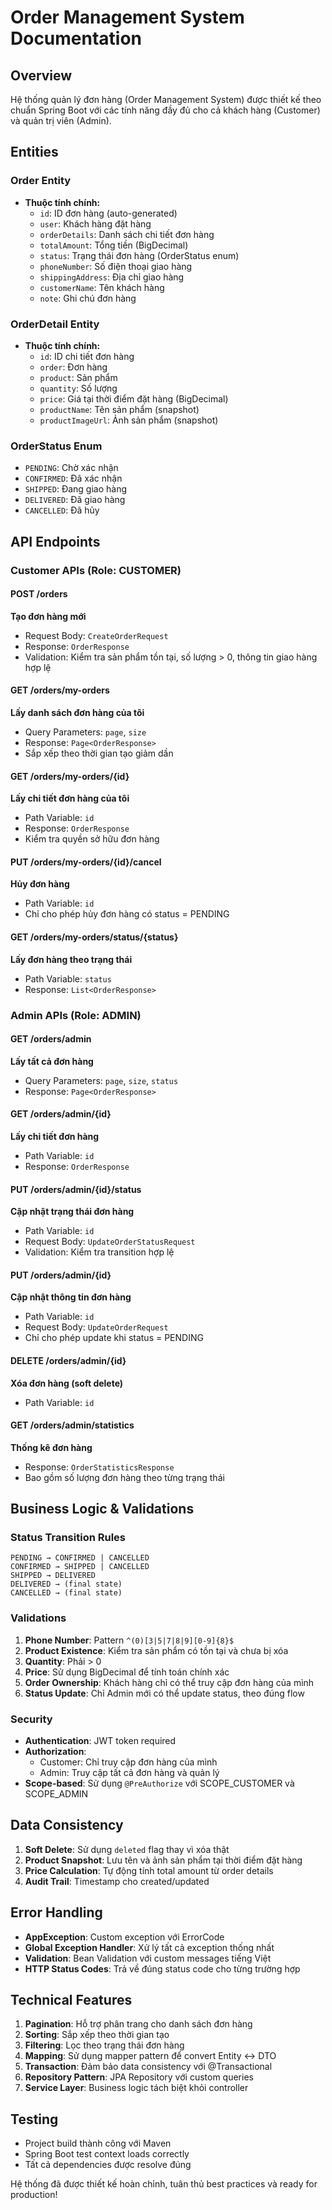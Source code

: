 # Order Management System Documentation

## Overview

Hệ thống quản lý đơn hàng (Order Management System) được thiết kế theo chuẩn Spring Boot với các tính năng đầy đủ cho cả khách hàng (Customer) và quản trị viên (Admin).

## Entities

### Order Entity

- **Thuộc tính chính:**
  - `id`: ID đơn hàng (auto-generated)
  - `user`: Khách hàng đặt hàng
  - `orderDetails`: Danh sách chi tiết đơn hàng
  - `totalAmount`: Tổng tiền (BigDecimal)
  - `status`: Trạng thái đơn hàng (OrderStatus enum)
  - `phoneNumber`: Số điện thoại giao hàng
  - `shippingAddress`: Địa chỉ giao hàng
  - `customerName`: Tên khách hàng
  - `note`: Ghi chú đơn hàng

### OrderDetail Entity

- **Thuộc tính chính:**
  - `id`: ID chi tiết đơn hàng
  - `order`: Đơn hàng
  - `product`: Sản phẩm
  - `quantity`: Số lượng
  - `price`: Giá tại thời điểm đặt hàng (BigDecimal)
  - `productName`: Tên sản phẩm (snapshot)
  - `productImageUrl`: Ảnh sản phẩm (snapshot)

### OrderStatus Enum

- `PENDING`: Chờ xác nhận
- `CONFIRMED`: Đã xác nhận
- `SHIPPED`: Đang giao hàng
- `DELIVERED`: Đã giao hàng
- `CANCELLED`: Đã hủy

## API Endpoints

### Customer APIs (Role: CUSTOMER)

#### POST /orders

**Tạo đơn hàng mới**

- Request Body: `CreateOrderRequest`
- Response: `OrderResponse`
- Validation: Kiểm tra sản phẩm tồn tại, số lượng > 0, thông tin giao hàng hợp lệ

#### GET /orders/my-orders

**Lấy danh sách đơn hàng của tôi**

- Query Parameters: `page`, `size`
- Response: `Page<OrderResponse>`
- Sắp xếp theo thời gian tạo giảm dần

#### GET /orders/my-orders/{id}

**Lấy chi tiết đơn hàng của tôi**

- Path Variable: `id`
- Response: `OrderResponse`
- Kiểm tra quyền sở hữu đơn hàng

#### PUT /orders/my-orders/{id}/cancel

**Hủy đơn hàng**

- Path Variable: `id`
- Chỉ cho phép hủy đơn hàng có status = PENDING

#### GET /orders/my-orders/status/{status}

**Lấy đơn hàng theo trạng thái**

- Path Variable: `status`
- Response: `List<OrderResponse>`

### Admin APIs (Role: ADMIN)

#### GET /orders/admin

**Lấy tất cả đơn hàng**

- Query Parameters: `page`, `size`, `status`
- Response: `Page<OrderResponse>`

#### GET /orders/admin/{id}

**Lấy chi tiết đơn hàng**

- Path Variable: `id`
- Response: `OrderResponse`

#### PUT /orders/admin/{id}/status

**Cập nhật trạng thái đơn hàng**

- Path Variable: `id`
- Request Body: `UpdateOrderStatusRequest`
- Validation: Kiểm tra transition hợp lệ

#### PUT /orders/admin/{id}

**Cập nhật thông tin đơn hàng**

- Path Variable: `id`
- Request Body: `UpdateOrderRequest`
- Chỉ cho phép update khi status = PENDING

#### DELETE /orders/admin/{id}

**Xóa đơn hàng (soft delete)**

- Path Variable: `id`

#### GET /orders/admin/statistics

**Thống kê đơn hàng**

- Response: `OrderStatisticsResponse`
- Bao gồm số lượng đơn hàng theo từng trạng thái

## Business Logic & Validations

### Status Transition Rules

```
PENDING → CONFIRMED | CANCELLED
CONFIRMED → SHIPPED | CANCELLED
SHIPPED → DELIVERED
DELIVERED → (final state)
CANCELLED → (final state)
```

### Validations

1. **Phone Number**: Pattern `^(0)[3|5|7|8|9][0-9]{8}$`
2. **Product Existence**: Kiểm tra sản phẩm có tồn tại và chưa bị xóa
3. **Quantity**: Phải > 0
4. **Price**: Sử dụng BigDecimal để tính toán chính xác
5. **Order Ownership**: Khách hàng chỉ có thể truy cập đơn hàng của mình
6. **Status Update**: Chỉ Admin mới có thể update status, theo đúng flow

### Security

- **Authentication**: JWT token required
- **Authorization**:
  - Customer: Chỉ truy cập đơn hàng của mình
  - Admin: Truy cập tất cả đơn hàng và quản lý
- **Scope-based**: Sử dụng `@PreAuthorize` với SCOPE_CUSTOMER và SCOPE_ADMIN

## Data Consistency

1. **Soft Delete**: Sử dụng `deleted` flag thay vì xóa thật
2. **Product Snapshot**: Lưu tên và ảnh sản phẩm tại thời điểm đặt hàng
3. **Price Calculation**: Tự động tính total amount từ order details
4. **Audit Trail**: Timestamp cho created/updated

## Error Handling

- **AppException**: Custom exception với ErrorCode
- **Global Exception Handler**: Xử lý tất cả exception thống nhất
- **Validation**: Bean Validation với custom messages tiếng Việt
- **HTTP Status Codes**: Trả về đúng status code cho từng trường hợp

## Technical Features

1. **Pagination**: Hỗ trợ phân trang cho danh sách đơn hàng
2. **Sorting**: Sắp xếp theo thời gian tạo
3. **Filtering**: Lọc theo trạng thái đơn hàng
4. **Mapping**: Sử dụng mapper pattern để convert Entity ↔ DTO
5. **Transaction**: Đảm bảo data consistency với @Transactional
6. **Repository Pattern**: JPA Repository với custom queries
7. **Service Layer**: Business logic tách biệt khỏi controller

## Testing

- Project build thành công với Maven
- Spring Boot test context loads correctly
- Tất cả dependencies được resolve đúng

Hệ thống đã được thiết kế hoàn chỉnh, tuân thủ best practices và ready for production!
